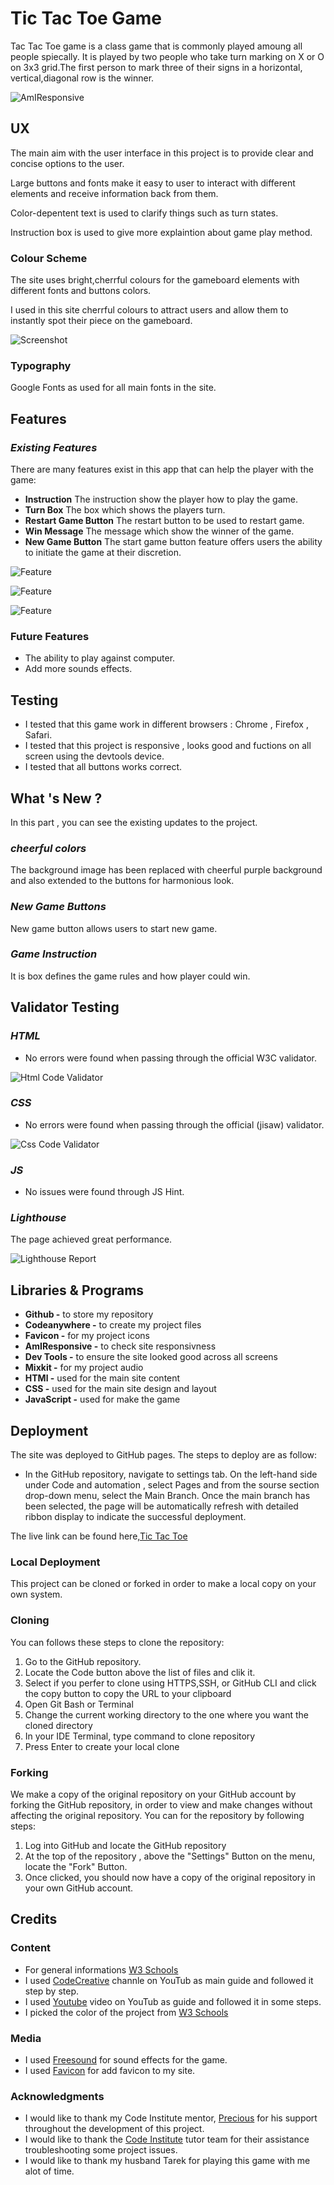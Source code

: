 # Tic Tac Toe Game

Tac Tac Toe game is a class game that is commonly played amoung all people spiecally.
It is played by two people who take turn marking on X or O on 3x3 grid.The first person to mark three of their signs in a horizontal, vertical,diagonal row is the winner.

![AmIResponsive]()


## UX

The main aim with the user interface in this project is to provide clear and concise options to the user.

Large buttons and fonts make it easy to user to interact with different elements and receive information back from them.

Color-depentent text is used to clarify things such as turn states.

Instruction box is used to give more explaintion about game play method.

### Colour Scheme

The site uses bright,cherrful colours for the gameboard elements with different fonts and buttons colors.

I used in this site cherrful colours to attract users and allow them to instantly spot their piece on the gameboard.

![Screenshot](assets/images/color-imag.jpg)

### Typography

Google Fonts as used for all main fonts in the site.

## Features

### _Existing Features_

There are many features exist in this app that can help the player with the game:

- **Instruction** The instruction show the player how to play the game.
- **Turn Box** The box which shows the players turn.
- **Restart Game Button** The restart button to be used to restart game.
- **Win Message** The message which show the winner of the game.
- **New Game Button** The start game button feature offers users the ability to initiate the game at their discretion.

![Feature](assets/images/home-image.png)

![Feature](assets/images/instruction-image.png)

![Feature](assets/images/message-image.png)


### Future Features

- The ability to play against computer.
- Add more sounds effects.

## Testing

- I tested that this game work in different browsers : Chrome , Firefox , Safari.
- I tested that this project is responsive , looks good and fuctions on all screen using the devtools device.
- I tested that all buttons works correct.


## What 's New ?

In this part , you can see the existing updates to the project.

### _cheerful colors_

The background image has been replaced with cheerful purple background and also extended to the buttons for harmonious look.

### _New Game Buttons_

New game button allows users to start new game.

### _Game Instruction_

It is box defines the game rules and how player could win.

## Validator Testing

### _HTML_

- No errors were found when passing through the official W3C validator.

![Html Code Validator](assets/images/html-val.png)

### _CSS_

- No errors were found when passing through the official (jisaw) validator.

![Css Code Validator](assets/images/css-val.png)

### _JS_

- No issues were found through JS Hint.


### _Lighthouse_

The page achieved great performance.

![Lighthouse Report](assets/images/lighthouse-image.png)

## Libraries & Programs

- **Github -** to store my repository
- **Codeanywhere -** to create my project files
- **Favicon -** for my project icons
- **AmIResponsive -** to check site responsivness
- **Dev Tools -** to ensure the site looked good across all screens
- **Mixkit -** for my project audio
- **HTMl -** used for the main site content
- **CSS -** used for the main site design and layout
- **JavaScript -** used for make the game

## Deployment

The site was deployed to GitHub pages. The steps to deploy are as follow:

* In the GitHub repository, navigate to settings tab. On the left-hand side under Code and automation , select Pages and from the sourse section drop-down menu, select the Main Branch. Once the main branch has been selected, the page will be automatically refresh with detailed ribbon display to indicate the successful deployment. 

The live link can be found here,[Tic Tac Toe]()

### Local Deployment

This project can be cloned or forked in order to make a local copy on your own system.

### Cloning

You can follows these steps to clone the repository:

1. Go to the GitHub repository.
2. Locate the Code button above the list of files and clik it.
3. Select if you perfer to clone using HTTPS,SSH, or GitHub CLI and click the copy button to copy the URL to your clipboard
4. Open Git Bash or Terminal
5. Change the current working directory to the one where you want the cloned directory
6. In your IDE Terminal, type command to clone repository
7. Press Enter to create your local clone

### Forking

We make a copy of the original repository on your GitHub account by forking the GitHub repository, in order to view and make changes without affecting the original repository.
You can for the repository by following steps:

1. Log into GitHub and locate the GitHub repository
2. At the top of the repository , above the "Settings" Button on the menu, locate the "Fork" Button.
3. Once clicked, you should now have a copy of the original repository in your own GitHub account.

## Credits

### Content

- For general informations [W3 Schools](https://www.w3schools.com/)
- I used [CodeCreative](https://youtu.be/al_AgC2NSCo?si=Fw_8dU4loUdwzKWq) channle on YouTub as main guide and followed it step by step.
- I used [Youtube](https://youtu.be/KzUmoedBmZ4?si=wD9POsalQSMK-apQ) video on YouTub as guide and followed it in some steps.
- I picked the color of the project from [W3 Schools](https://www.w3schools.com/)

### Media

- I used [Freesound](https://mixkit.co/free-sound-effects/win/?fbclid=IwAR2dPCI_3Msu5rmPk7w12sHYSHx5n3-1haowvSSBl_uIZG7kl_CZwuqZxNQ) for sound effects for the game.
- I used [Favicon](https://favicon.io/) for add favicon to my site.
  
### Acknowledgments

- I would like to thank my Code Institute mentor, [Precious](https://github.com/precious-ijege) for his support throughout the development of this project.
- I would like to thank the [Code Institute](https://codeinstitute.net/de/) tutor team for their assistance troubleshooting some project issues.
- I would like to thank my husband Tarek for playing this game with me alot of time.
